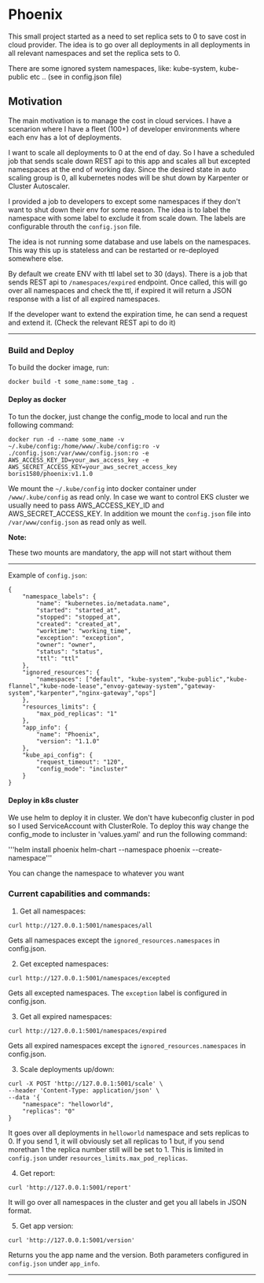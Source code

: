 # Phoenix
This small project started as a need to set replica sets to 0 to save cost in cloud provider. The idea is to go over all deployments in all deployments in all relevant namespaces and set the replica sets to 0.

There are some ignored system namespaces, like: kube-system, kube-public etc .. (see in config.json file)

## Motivation
The main motivation is to manage the cost in cloud services.
I have a scenarion where I have a fleet (100+) of developer environments where each env has a lot of deployments.

I want to scale all deployments to 0 at the end of day. So I have a scheduled job that sends scale down REST api to this app and scales all but excepted namespaces at the end of working day.
Since the desired state in auto scaling group is 0, all kubernetes nodes will be shut down by Karpenter or Cluster Autoscaler.

I provided a job to developers to except some namespaces if they don't want to shut down their env for some reason.
The idea is to label the namespace with some label to exclude it from scale down.
The labels are configurable throuth the `config.json` file.

The idea is not running some database and use labels on the namespaces. This way this up is stateless and can be restarted or re-deployed somewhere else.

By default we create ENV with ttl label set to 30 (days). There is a job that sends REST api to `/namespaces/expired` endpoint. Once called, this will go over all namespaces and check the ttl, if expired it will return a JSON response with a list of all expired namespaces.

If the developer want to extend the expiration time, he can send a request and extend it. (Check the relevant REST api to do it)

---
### Build and Deploy

To build the docker image, run:

```
docker build -t some_name:some_tag .
```

#### Deploy as docker

To tun the docker, just change the config_mode to local and run the following command:

```
docker run -d --name some_name -v ~/.kube/config:/home/www/.kube/config:ro -v ./config.json:/var/www/config.json:ro -e AWS_ACCESS_KEY_ID=your_aws_access_key -e AWS_SECRET_ACCESS_KEY=your_aws_secret_access_key boris1580/phoenix:v1.1.0
```
We mount the `~/.kube/config` into docker container under `/www/.kube/config` as read only.
In case we want to control EKS cluster we usually need to pass AWS_ACCESS_KEY_ID and AWS_SECRET_ACCESS_KEY.
In addition we mount the `config.json` file into `/var/www/config.json` as read only as well.

**Note:**

These two mounts are mandatory, the app will not start without them

---
Example of `config.json`:

```
{
    "namespace_labels": {
        "name": "kubernetes.io/metadata.name",
        "started": "started_at",
        "stopped": "stopped_at",
        "created": "created_at",
        "worktime": "working_time",
        "exception": "exception",
        "owner": "owner",
        "status": "status",
        "ttl": "ttl"
    },
    "ignored_resources": {
        "namespaces": ["default", "kube-system","kube-public","kube-flannel","kube-node-lease","envoy-gateway-system","gateway-system","karpenter","nginx-gateway","ops"]
    },
    "resources_limits": {
        "max_pod_replicas": "1"
    },
    "app_info": {
        "name": "Phoenix",
        "version": "1.1.0"
    },
    "kube_api_config": {
        "request_timeout": "120",
        "config_mode": "incluster"
    }
}

````

#### Deploy in k8s cluster


We use helm to deploy it in cluster.
We don't have kubeconfig cluster in pod so I used ServiceAccount with ClusterRole.
To deploy this way change the config_mode to incluster in 'values.yaml' and run the following command:

'''helm install phoenix helm-chart --namespace phoenix --create-namespace'''

You can change the namespace to whatever you want

### Current capabilities and commands:


1. Get all namespaces: 

```
curl http://127.0.0.1:5001/namespaces/all
```

Gets all namespaces except the `ignored_resources.namespaces` in config.json.

2. Get excepted namespaces:

```
curl http://127.0.0.1:5001/namespaces/excepted
```

Gets all excepted namespaces. The `exception` label is configured in config.json.

3. Get all expired namespaces: 

```
curl http://127.0.0.1:5001/namespaces/expired
```

Gets all expired namespaces except the `ignored_resources.namespaces` in config.json.

3. Scale deployments up/down:

```
curl -X POST 'http://127.0.0.1:5001/scale' \
--header 'Content-Type: application/json' \
--data '{
    "namespace": "helloworld",
    "replicas": "0"
}
```
It goes over all deployments in `helloworld` namespace and sets replicas to 0.
If you send 1, it will obviously set all replicas to 1 but, if you send morethan 1 the replica number still will be set to 1. This is limited in `config.json` under `resources_limits.max_pod_replicas`.

4. Get report:

```
curl 'http://127.0.0.1:5001/report'
```

It will go over all namespaces in the cluster and get you all labels in JSON format.

5. Get app version:

```
curl 'http://127.0.0.1:5001/version'
```
Returns you the app name and the version. Both parameters configured in `config.json` under `app_info`.

---

